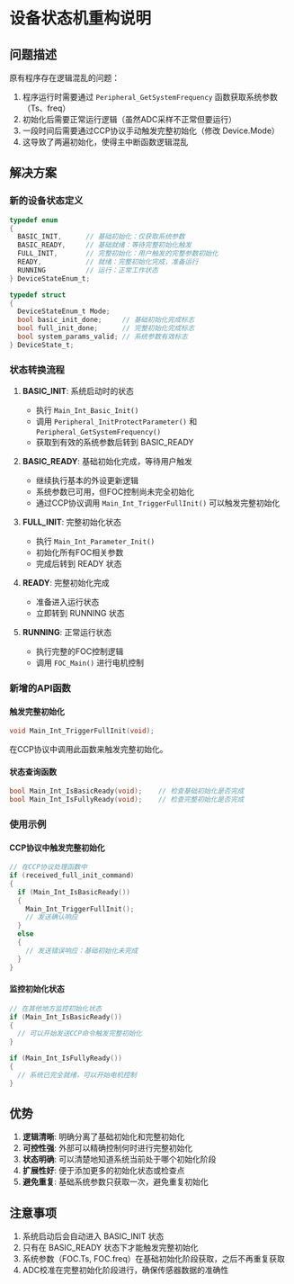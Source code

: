 # 设备状态机重构说明

## 问题描述

原有程序存在逻辑混乱的问题：
1. 程序运行时需要通过 `Peripheral_GetSystemFrequency` 函数获取系统参数（Ts、freq）
2. 初始化后需要正常运行逻辑（虽然ADC采样不正常但要运行）
3. 一段时间后需要通过CCP协议手动触发完整初始化（修改 Device.Mode）
4. 这导致了两遍初始化，使得主中断函数逻辑混乱

## 解决方案

### 新的设备状态定义

```c
typedef enum
{
  BASIC_INIT,      // 基础初始化：仅获取系统参数
  BASIC_READY,     // 基础就绪：等待完整初始化触发
  FULL_INIT,       // 完整初始化：用户触发的完整参数初始化
  READY,           // 就绪：完整初始化完成，准备运行
  RUNNING          // 运行：正常工作状态
} DeviceStateEnum_t;

typedef struct
{
  DeviceStateEnum_t Mode;
  bool basic_init_done;     // 基础初始化完成标志
  bool full_init_done;      // 完整初始化完成标志
  bool system_params_valid; // 系统参数有效标志
} DeviceState_t;
```

### 状态转换流程

1. **BASIC_INIT**: 系统启动时的状态
   - 执行 `Main_Int_Basic_Init()` 
   - 调用 `Peripheral_InitProtectParameter()` 和 `Peripheral_GetSystemFrequency()`
   - 获取到有效的系统参数后转到 BASIC_READY

2. **BASIC_READY**: 基础初始化完成，等待用户触发
   - 继续执行基本的外设更新逻辑
   - 系统参数已可用，但FOC控制尚未完全初始化
   - 通过CCP协议调用 `Main_Int_TriggerFullInit()` 可以触发完整初始化

3. **FULL_INIT**: 完整初始化状态
   - 执行 `Main_Int_Parameter_Init()`
   - 初始化所有FOC相关参数
   - 完成后转到 READY 状态

4. **READY**: 完整初始化完成
   - 准备进入运行状态
   - 立即转到 RUNNING 状态

5. **RUNNING**: 正常运行状态
   - 执行完整的FOC控制逻辑
   - 调用 `FOC_Main()` 进行电机控制

### 新增的API函数

#### 触发完整初始化
```c
void Main_Int_TriggerFullInit(void);
```
在CCP协议中调用此函数来触发完整初始化。

#### 状态查询函数
```c
bool Main_Int_IsBasicReady(void);    // 检查基础初始化是否完成
bool Main_Int_IsFullyReady(void);    // 检查完整初始化是否完成
```

### 使用示例

#### CCP协议中触发完整初始化
```c
// 在CCP协议处理函数中
if (received_full_init_command)
{
  if (Main_Int_IsBasicReady())
  {
    Main_Int_TriggerFullInit();
    // 发送确认响应
  }
  else
  {
    // 发送错误响应：基础初始化未完成
  }
}
```

#### 监控初始化状态
```c
// 在其他地方监控初始化状态
if (Main_Int_IsBasicReady())
{
  // 可以开始发送CCP命令触发完整初始化
}

if (Main_Int_IsFullyReady())
{
  // 系统已完全就绪，可以开始电机控制
}
```

## 优势

1. **逻辑清晰**: 明确分离了基础初始化和完整初始化
2. **可控性强**: 外部可以精确控制何时进行完整初始化
3. **状态明确**: 可以清楚地知道系统当前处于哪个初始化阶段
4. **扩展性好**: 便于添加更多的初始化状态或检查点
5. **避免重复**: 基础系统参数只获取一次，避免重复初始化

## 注意事项

1. 系统启动后会自动进入 BASIC_INIT 状态
2. 只有在 BASIC_READY 状态下才能触发完整初始化
3. 系统参数（FOC.Ts, FOC.freq）在基础初始化阶段获取，之后不再重复获取
4. ADC校准在完整初始化阶段进行，确保传感器数据的准确性
